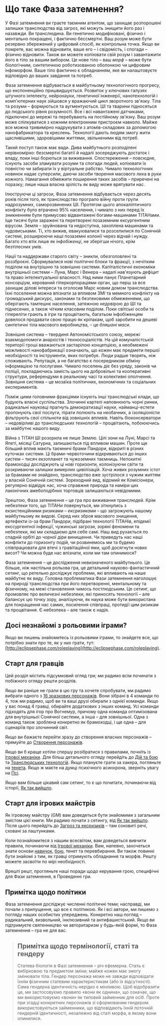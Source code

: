 # Що таке Фаза затемнення?

У Фазі затемнення ви граєте таємним агентом, що захищає розпорошені залишки транслюдства від загроз, які можуть знищити його раз і назавжди. Ви транслюдина. Ви генетично модифіковані, фізично і ментально покращені, і фактично бессмертні. Ваш розум може бути резервно збережений у цифровий спосіб, як контрольна точка. Якщо ви помрете, вас можна відновити, ваше его – і свідомість, і спогади – фізично відновити. Також ви можете копіювати свій розум і завантажити його в тіло за вашим вибором. Це нове тіло – ваш _морф_ – може бути біологічним, синтетичною роботизованою оболонкою чи цифровим інфоморфом. Ваше тіло фактично є обладнанням, яке ви налаштовуєте відповідно до ваших завдання та потреб.

Фаза затемнення відбувається в майбутньому технологічного прогресу, що експоненційно пришвидшується. Розвиток у ключових галузях штучного інтелекту, нейронауки, генетичної інженерії, нанотехнологій і комп'ютерних наук зійшовся у вражаючий цикл зворотного зв'язку. Тіла та розуми – формуються та аугментуються. ШІ та тварини підносяться до людського рівня розумності. Все і всі навантажені датчиками, підключені до мережі та перебувають на постійному зв'язку. Ваш розум може спілкуватися з кожним електронним пристроєм навколо. Майже все можна тривимірно надрукувати з атомів-складових за допомогою нанофабрикатора та креслень. Технології дають людям змогу жити щасливішими, здоровішими життями, звільненими від потреб.

Такий поступ також має вади. Дива майбутнього розподілені нерівномірно: безсмертні багатії й надалі зосереджують достаток і владу, поки інші борються за виживання. Спостереження – повсюдне, існують засоби зламувати розуми та спогади людей, копіювати їх повністю чи забирати їх у віртуальне рабство. Чимало технологічних новинок надає суперсили, даючи засоби творення масового лиха в руки кожного. Намагання обмежити поширення таких засобів – приречені на поразку; лише наша власна зрілість як виду може врятувати нас.

Ілюструючи ці загрози, Фаза затемнення відбувається через десять років після того, як транслюдство програло війну проти групи надрозумних, саморозвинених ШІ. Протягом цього апокаліптичного конфлікту було втрачено 95% населення, і чимало з них перед їх зникненням були примусово відвантажені богами-машинами ТІТАНами. Іще тисячі були заражені та перетворені позаземним ексургентним вірусом. Земля – зруйнована та недоступна, захоплена машинами та чудовиськами. Ті, хто вижив, евакуювалися та розселилися по Сонячній системі, розширюючи наші позаземні колонії через відчай і нужду. Багато хто втік лише як _інфобіженці_, не зберігши нічого, крім безтілесних умів.

Нації та наддержави старого світу – зникли, обезголовлені та роззброєні. Сформувалися нові політичні блоки та фракції, з нечітким поділом на внутрішню та зовнішню системи. Капіталістичні економіки внутрішньої системи – Луна, Марс і Венера – надалі нав'язують дефіцит та право інтелектуальної власності. Над ними панує Планетарний консорціум, керований гіперкорпораціями орган, що перш за все захищає ділові інтереси та оголосив Марс новим домом транслюдства. Їхні поселення можна впізнати за впливом ЗМІ та мемного конфлікту на громадський дискурс, законами та безпековими обмеженнями, що оберігають тамтешнє населення, затяжною недовірою до ШІ та піднесених, а також чітким класовим поділом. Поки світські особи та гіпереліти грають в ігри та процвітають, багатьом інфобіженцям довелося продавати свою працю як кріпакам, щоб заробити на дешеві синтетичні тіла масового виробництва, – це _бляшані маси_.

Зовнішня система – твердиня Автономістського союзу, мережі взаємодопомоги анархістів і техносоціалістів. На цій комуналістській території гроші вважаються застарілою концепцією, а необмежені можливості нанофабрикації означають, що кожен має предмети першої необхідності та інструменти, яких потребує. Люди радше творять, ніж споживають. Репутація, а не багатство є посередником обміну інформацією та послугами. Чимало поселень діє без уряду, законів чи поліції, покладаючись замість цього на добровільні та кооперативні структури, референдуми в реальному часі та колективні ополчення. Зовнішня система – це мозаїка політичних, економічних та соціальних експериментів.

Поміж цими головними фракціями існують інші транслюдські клади, що будують власні суспільства. Злочинні картелі наповнюють чорні ринки, радикальні науковці прагнуть демократизації науки, найманці-естети пропонують свої послуги, пірати полюють на необачних, а ізоляціоністи фільтрують свої спільноти від зовнішніх впливів. Навіть біоконсерватори – недовірливі до транслюдських технологій – процвітають, побоюючись за майбутнє нашого виду.

Війна з ТІТАН ШІ розорила не лише Землю. Цілі зони на Луні, Марсі та Япеті, місяці Сатурна, залишаються під впливом машин. Проте ще більший вплив мають таємничі брами Пандори, відкриті в різних куточках системи. Ці брами-червоточини відкриваються до інших систем – тисяч екзопланет та чужоземних таємниць. Непохитні брамоходці досліджують ці нові горизонти, колонізуючи світи та розкриваючи залишки вимерлих цивілізацій. Хоча живих розумних істот за брамами не знайдено, транслюдство вже зустрілося з чужим життям у власній Сонячній системі. Зореходний вид, відомий як Комісіонери, регулярно відвідує нас, хоча справжня природа та наміри цих лаконічних амебоподібних торговців залишаються невідомими.

Зрештою, Фаза затемнення – це гра про виживання транслюдей. Крім небезпеки того, що ТІТАНи повернуться, ми зіткнулись з екзистенційними ризиками – _ексризиками_ – що загрожують нашому майбутньому як видові. Серед них зброя масового знищення, артефекти із-за брам Пандори, підібрані технології ТІТАНів, епідемії екссургентної інфекції, чужинські загрози, зоряні феномени та небезпеки, які ми складаємо для себе самі. Наш вид рухається по спадній орбіті до чорної діри винищення. Чи приведуть нас наші конфлікти до горизонту подій, чи розвинемось ми та будемо співпрацювати для втечі з гравітаційної ями, щоб досягнути нових висот? Чи можна буде нас впізнати, коли ми там опинимося?

Фаза затемнення – це дослідження невизначеного майбутнього. Це більше, ніж настільна рольова гра, це детальний науково-фантастичний сетинг, що ретельно досліджує проблеми, які впливають на наше майбутнє як виду. Головна проблематика Фази затемнення наголошує на природі транслюдства при його перетворенні, ментальному та фізичному, на межі становлення чимось постлюдським. Це сетинг, що промовляє про величезні небезпеки, які приносять технології – але балансує цю точку зору, аналізуючи, як наука може бути використана для покращення нас самих, посилення співпраці, протидії цим ризикам та процвітання. Є небезпека – але також є надія.

## Досі незнайомі з рольовими іграми?

Якщо ви лишень знайомитесь із рольовими іграми, то знайдете все, що потрібно знати про те, як у них грати, тут: [http://eclipsephase.com/roleplaying](http://eclipsephase.com/roleplaying).

## Старт для гравців

Цей розділ містить підсумковий огляд гри; ми радимо всім починати з побіжного огляду решти розділів.

Якщо ви раніше не грали в цю гру та хочете спробувати, ми радимо вибрати одного з [16 зразкових персонажів](/05/00-sample-characters.html). Вони зібрані в 4 команди по 4, тож ми радимо, щоб ви та ваші друзі обирали з однієї команди. Якщо у вас понад 4 гравці, обирайте додаткових з інших команд. Усі команди підходять для ігор про Вогнемур, причому одна команда оптимізована для внутрішньої Сонячної системи, а інша – для зовнішньої. Одна з команд також зроблена конкретно як брамоходці, і ще одна – для сценаріїв про злочинний світ.

Якщо ви бажаєте перейти зразу до створення власних персонажів – прямуйте до [Створення персонажів](/04/00-making-characters.html).

Якщо ви б краще хотіли спершу розібратися з правилами, почніть із [Ігрової механіки](/03/00-game-mechanics.html). Для більш детального огляду перейдіть до [Дій та бою](/12/00-action-and-combat.html) та [Транслюдських технологій](/15/00-transhuman-tech.html). Якщо плануєте грати за хакера, погляньте на [тенета](/13/00-the-mesh.html). Якщо ж маєте на думці психічного асинхрона, зверніть увагу на [Псі](/14/00-psi.html).

Якщо вам більше цікавий сам сетинг, то є що почитати, починаючи від історії, [Як так вийшло](/06/00-how-it-came-to-be.html).

## Старт для ігрових майстрів

Як ігровому майстру (GM) вам доведеться бути знайомими з загальним змістом цієї книги. Ми радимо почати з сетингу, від [Як так вийшло](/06/00-how-it-came-to-be.html). Після цього перейдіть до [Загроз та ексризиків](/07/00-threats-x-risks.html) – там соковиті речі, сховані за лаштунками.

Коли познайомитеся з нашим всесвітом, вам доведеться вивчити правила, починаючи від [Ігрової механіки](/03/00-game-mechanics.html). Вам, напевно, захочеться знати основи [навичок](/04/18-skills.html), [бою](/12/00-action-and-combat.html), тенет та перевбирання. Ви також повинні бути знайомі з тим, як гравці отримують обладнання та морфів. Решту можете засвоїти по мірі необхідності.

Врешті решт, прогляньте наші поради щодо керування грою, специфічні для Фази затемнення, в Проведенні гри.

## Примітка щодо політики

Фаза затемнення досліджує численні політичні теми; насправді, ми почали з припущення, що все є політикою. Як і всі автори, ми пишемо з погляду наших особистих упереджень. Конкретно наш погляд – радикальний, визвольний, інклюзивний та антифашистський. Якщо ви підтримуєте святенництво чи авторитаризм у будь-якій формі, то Фаза затемнення – гра не для вас.

<blockquote>

## Примітка щодо термінології, статі та гендеру

Статева біологія в Фазі затемнення – річ ефемерна. Стать є вибірковою та предметом зміни; майже кожен має змогу змінювати тіла. Гендер персонажа може не завжди відповідати їхнім фізичним статевим характеристикам (або їх відсутності). Сама гендерна ідентичність нерідко є мінливою. Щоб відобразити це, ми застосовуємо правило «вони як однина», що означає, що ми використовуємо «вони» як типовий займенник для осіб. Проте при згадці конкретних персонажів зі сформованим гендером використовуються займенники, що відповідають їхній поточній гендерній ідентичності, незалежно від статі морфа, в якому вони опинилися.

</blockquote>
